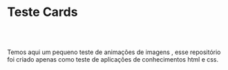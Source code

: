 <h1>Teste Cards </h1>
<br>
<br>
<p>Temos aqui um pequeno teste de animações de imagens ,
  esse repositório foi criado apenas como teste de aplicações de conhecimentos html e css.</p>

<br> 
